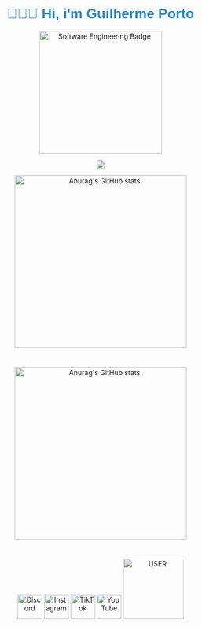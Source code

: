 <h1 align="center" style="font-family: Arial, sans-serif; color: #2E86C1; font-size: 2em;">
👨🏾‍💻 Hi, i'm Guilherme Porto
</h1>

<p align="center">
  <img src="https://img.shields.io/badge/Engenharia_de_Software-%23054F77.svg?style=for-the-badge&logo=&logoColor=black" alt="Software Engineering Badge" style="width: 250px;">
</p>


<p align="center">
  <a href="https://skillicons.dev">
    <img src="https://skillicons.dev/icons?i=js,sass,html,css,git,github&perline=3" />
  </a>
</p>

<div align="center">
  <div style="display: flex; justify-content: center; align-items: center; margin-bottom: 20px;">
    <img src="https://github-readme-stats.vercel.app/api?username=Gbharbor&show_icons=true&theme=dracula" alt="Anurag's GitHub stats" style="width: 350px; margin-bottom: 10px;">
  </div>
</div>

<div align="center">
<div style="display: flex; justify-content: center; align-items: center;">
  <img src="https://github-readme-stats.vercel.app/api/top-langs/?username=Gbharbor&layout=compact&theme=dracula" alt="Anurag's GitHub stats" style="width: 350px; margin-top: 10px;">
</div>
</div>


#
<p align="center">
  <img src="https://img.shields.io/badge/-%23054f77.svg?style=for-the-badge&logo=discord&logoColor=%23FFF" alt="Discord" style="width: 50px;">
  <img src="https://img.shields.io/badge/-%23054f77.svg?style=for-the-badge&logo=Instagram&logoColor=%23FFF" alt="Instagram" style="width: 50px;">
  <img src="https://img.shields.io/badge/-%23054f77.svg?style=for-the-badge&logo=TikTok&logoColor=%23FFF" alt="TikTok" style="width: 50px;">
  <img src="https://img.shields.io/badge/-%23054f77.svg?style=for-the-badge&logo=YouTube&logoColor=%23FFF" alt="YouTube" style="width: 50px;">
  <img src="https://img.shields.io/badge/@gbharbor-%23054f77.svg?style=for-the-badge&logo=&logoColor=%23FFF" alt="USER" style="width: 123px;">
</p>



